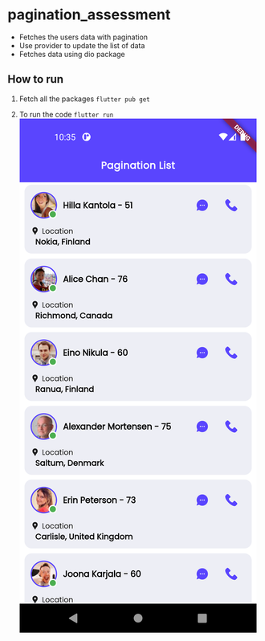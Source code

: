 # pagination_assessment

- Fetches the users data with pagination
- Use provider to update the list of data
- Fetches data using dio package

## How to run

1. Fetch all the packages
   `flutter pub get`

2. To run the code
   `flutter run`
![image alt](https://github.com/sarahpng/Pagination-Assessment/blob/9faa3af4d03d93584e64a2a83fa48fe564026f7d/pagination_screenshot.png)
